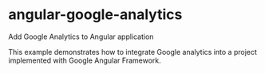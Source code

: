 # angular-google-analytics
Add Google Analytics to Angular application

This example demonstrates how to integrate Google analytics into a project implemented with Google Angular Framework.
